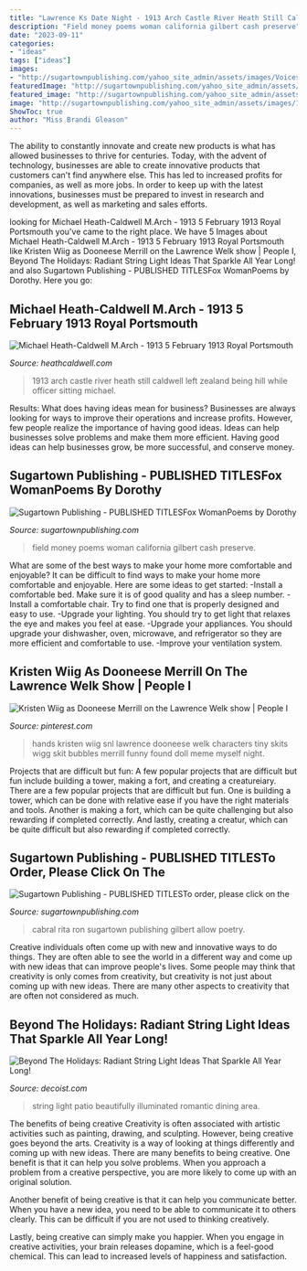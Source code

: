 ```yaml
---
title: "Lawrence Ks Date Night - 1913 Arch Castle River Heath Still Caldwell Left Zealand Being Hill While Officer Sitting Michael"
description: "Field money poems woman california gilbert cash preserve"
date: "2023-09-11"
categories:
- "ideas"
tags: ["ideas"]
images:
- "http://sugartownpublishing.com/yahoo_site_admin/assets/images/Voices_from_the_Field_at_350_dpi.80123431_std.jpg"
featuredImage: "http://sugartownpublishing.com/yahoo_site_admin/assets/images/1b_Author_photo_Ron_Cabral.63113149_std.jpg"
featured_image: "http://sugartownpublishing.com/yahoo_site_admin/assets/images/Voices_from_the_Field_at_350_dpi.80123431_std.jpg"
image: "http://sugartownpublishing.com/yahoo_site_admin/assets/images/1b_Author_photo_Ron_Cabral.63113149_std.jpg"
ShowToc: true
author: "Miss Brandi Gleason"
---
```



The ability to constantly innovate and create new products is what has allowed businesses to thrive for centuries. Today, with the advent of technology, businesses are able to create innovative products that customers can't find anywhere else. This has led to increased profits for companies, as well as more jobs. In order to keep up with the latest innovations, businesses must be prepared to invest in research and development, as well as marketing and sales efforts.

	

		
looking for Michael Heath-Caldwell M.Arch - 1913 5 February 1913 Royal Portsmouth you've came to the right place. We have 5 Images about Michael Heath-Caldwell M.Arch - 1913 5 February 1913 Royal Portsmouth like Kristen Wiig as Dooneese Merrill on the Lawrence Welk show | People I, Beyond The Holidays: Radiant String Light Ideas That Sparkle All Year Long! and also Sugartown Publishing - PUBLISHED TITLESFox WomanPoems by Dorothy. Here you go:
		
    
## Michael Heath-Caldwell M.Arch - 1913 5 February 1913 Royal Portsmouth

<img loading=lazy src="http://www.heathcaldwell.com/yahoo_site_admin/assets/images/1913_Ormuz_Caslte.11722042_std.jpg" onerror="this.onerror=null;this.src='https://tse2.mm.bing.net/th?id=OIP.-AoFNRKxRNRXs2p3dh5m6gHaHk&amp;pid=15.1';" alt="Michael Heath-Caldwell M.Arch - 1913 5 February 1913 Royal Portsmouth">

_Source: heathcaldwell.com_

>1913 arch castle river heath still caldwell left zealand being hill while officer sitting michael. 

	

Results: What does having ideas mean for business?
Businesses are always looking for ways to improve their operations and increase profits. However, few people realize the importance of having good ideas. Ideas can help businesses solve problems and make them more efficient. Having good ideas can help businesses grow, be more successful, and conserve money.

    
## Sugartown Publishing - PUBLISHED TITLESFox WomanPoems By Dorothy

<img loading=lazy src="http://sugartownpublishing.com/yahoo_site_admin/assets/images/Voices_from_the_Field_at_350_dpi.80123431_std.jpg" onerror="this.onerror=null;this.src='https://tse1.mm.bing.net/th?id=OIP.fjDD9v3ye_t8jggkGVyhbgHaLH&amp;pid=15.1';" alt="Sugartown Publishing - PUBLISHED TITLESFox WomanPoems by Dorothy">

_Source: sugartownpublishing.com_

>field money poems woman california gilbert cash preserve. 

	

What are some of the best ways to make your home more comfortable and enjoyable?
It can be difficult to find ways to make your home more comfortable and enjoyable. Here are some ideas to get started: 
-Install a comfortable bed. Make sure it is of good quality and has a sleep number.
-Install a comfortable chair. Try to find one that is properly designed and easy to use.
-Upgrade your lighting. You should try to get light that relaxes the eye and makes you feel at ease.
-Upgrade your appliances. You should upgrade your dishwasher, oven, microwave, and refrigerator so they are more efficient and comfortable to use. 
-Improve your ventilation system.

    
## Kristen Wiig As Dooneese Merrill On The Lawrence Welk Show | People I

<img loading=lazy src="https://s-media-cache-ak0.pinimg.com/736x/e5/fc/eb/e5fceb93157f065cea2ccce49b844b29.jpg" onerror="this.onerror=null;this.src='https://tse3.mm.bing.net/th?id=OIP.Fjwg6OaDdI6t3usIEOnsMwHaHJ&amp;pid=15.1';" alt="Kristen Wiig as Dooneese Merrill on the Lawrence Welk show | People I">

_Source: pinterest.com_

>hands kristen wiig snl lawrence dooneese welk characters tiny skits wigg skit bubbles merrill funny found doll meme myself night. 

	

Projects that are difficult but fun: A few popular projects that are difficult but fun include building a tower, making a fort, and creating a creatureiary.
There are a few popular projects that are difficult but fun. One is building a tower, which can be done with relative ease if you have the right materials and tools. Another is making a fort, which can be quite challenging but also rewarding if completed correctly. And lastly, creating a creatur, which can be quite difficult but also rewarding if completed correctly.

    
## Sugartown Publishing - PUBLISHED TITLESTo Order, Please Click On The

<img loading=lazy src="http://sugartownpublishing.com/yahoo_site_admin/assets/images/1b_Author_photo_Ron_Cabral.63113149_std.jpg" onerror="this.onerror=null;this.src='https://tse3.mm.bing.net/th?id=OIP.KPuxpa3iDx0h8TYj5KzAhQAAAA&amp;pid=15.1';" alt="Sugartown Publishing - PUBLISHED TITLESTo order, please click on the">

_Source: sugartownpublishing.com_

>cabral rita ron sugartown publishing gilbert allow poetry. 

	

Creative individuals often come up with new and innovative ways to do things. They are often able to see the world in a different way and come up with new ideas that can improve people's lives. Some people may think that creativity is only comes from creativity, but creativity is not just about coming up with new ideas. There are many other aspects to creativity that are often not considered as much.

    
## Beyond The Holidays: Radiant String Light Ideas That Sparkle All Year Long!

<img loading=lazy src="https://cdn.decoist.com/wp-content/uploads/2013/12/Romantic-patio-dining-area-illuminated-beautifully.jpg" onerror="this.onerror=null;this.src='https://tse2.mm.bing.net/th?id=OIP.SYn0KdiNVpxdXQxyfMMdqQHaE3&amp;pid=15.1';" alt="Beyond The Holidays: Radiant String Light Ideas That Sparkle All Year Long!">

_Source: decoist.com_

>string light patio beautifully illuminated romantic dining area. 

	

The benefits of being creative
Creativity is often associated with artistic activities such as painting, drawing, and sculpting. However, being creative goes beyond the arts. Creativity is a way of looking at things differently and coming up with new ideas.
There are many benefits to being creative. One benefit is that it can help you solve problems. When you approach a problem from a creative perspective, you are more likely to come up with an original solution.

Another benefit of being creative is that it can help you communicate better. When you have a new idea, you need to be able to communicate it to others clearly. This can be difficult if you are not used to thinking creatively.

Lastly, being creative can simply make you happier. When you engage in creative activities, your brain releases dopamine, which is a feel-good chemical. This can lead to increased levels of happiness and satisfaction.

